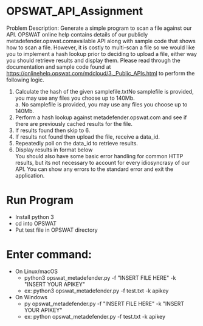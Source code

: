 # OPSWAT_API_Assignment

Problem Description: Generate a simple program to scan a file against our  API. OPSWAT online help contains details of our publicly metadefender.opswat.comavailable API along with sample code that shows how to scan a file. However, it is costly to multi-scan a file so we would like you to implement a hash lookup prior to deciding to upload a file, either way you should retrieve results and display them. Please read through the documentation and sample code found at https://onlinehelp.opswat.com/mdcloud/3._Public_APIs.html to perform the following logic.

1. Calculate the hash of the given samplefile.txtNo samplefile is provided, you may use any files you choose up to 140Mb.  
                a. No samplefile is provided, you may use any files you choose up to 140Mb.  
2. Perform a hash lookup against metadefender.opswat.com and see if there are previously cached results for the file.    
3. If results found then skip to 6.  
4. If results not found then upload the file, receive a data_id.  
5. Repeatedly poll on the data_id to retrieve results.  
6. Display results in format below  
You should also have some basic error handling for common HTTP results, but its not necessary to account for every idiosyncrasy of our API. You can show any errors to the standard error and exit the application.   

# Run Program

- Install python 3  
- cd into OPSWAT  
- Put test file in OPSWAT directory  

# Enter command:  
- On Linux/macOS  
    - python3 opswat_metadefender.py -f "INSERT FILE HERE" -k "INSERT YOUR APIKEY"  
    - ex: python3 opswat_metadefender.py -f test.txt -k apikey 
- On Windows
     - py opswat_metadefender.py -f "INSERT FILE HERE" -k "INSERT YOUR APIKEY"
     - ex: python opswat_metadefender.py -f test.txt -k apikey


